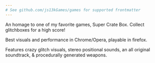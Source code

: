 ```yaml
---
# See github.com/js13kGames/games for supported frontmatter
---
```

An homage to one of my favorite games, Super Crate Box. 
Collect glitchboxes for a high score!

Best visuals and performance in Chrome/Opera, playable in firefox. 

Features crazy glitch visuals, stereo positional sounds, an all original soundtrack,  & procedurally generated weapons.